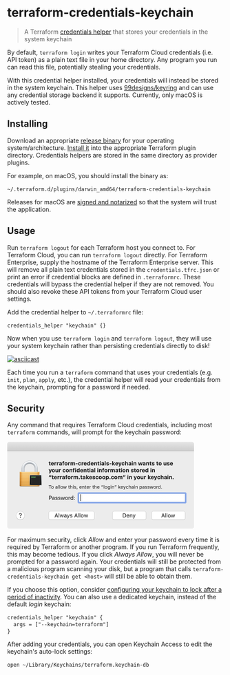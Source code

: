 # terraform-credentials-keychain

> A Terraform [credentials helper](https://www.terraform.io/docs/commands/cli-config.html#credentials-helpers) that stores your credentials in the system keychain

By default, `terraform login` writes your Terraform Cloud credentials (i.e. API token) as a plain text file in your home directory. Any program you run can read this file, potentially stealing your credentials. 

With this credential helper installed, your credentials will instead be stored in the system keychain. This helper uses [99designs/keyring](https://github.com/99designs/keyring) and can use any credential storage backend it supports. Currently, only macOS is actively tested.

## Installing

Download an appropriate [release binary](https://github.com/bendrucker/terraform-credentials-keychain/releases) for your operating system/architecture. [Install it](https://www.terraform.io/docs/plugins/basics.html#installing-plugins) into the appropriate Terraform plugin directory. Credentials helpers are stored in the same directory as provider plugins.

For example, on macOS, you should install the binary as:

```
~/.terraform.d/plugins/darwin_amd64/terraform-credentials-keychain
```

Releases for macOS are [signed and notarized](https://developer.apple.com/developer-id/) so that the system will trust the application.

## Usage

Run `terraform logout` for each Terraform host you connect to. For Terraform Cloud, you can run `terraform logout` directly. For Terraform Enterprise, supply the hostname of the Terraform Enterprise server. This will remove all plain text credentials stored in the `credentials.tfrc.json` or print an error if credential blocks are defined in `.terraformrc`. These credentials will bypass the credential helper if they are not removed. You should also revoke these API tokens from your Terraform Cloud user settings.

Add the credential helper to `~/.terraformrc` file:

```
credentials_helper "keychain" {}
```

Now when you use `terraform login` and `terraform logout`, they will use your system keychain rather than persisting credentials directly to disk!

[![asciicast](https://asciinema.org/a/334212.svg)](https://asciinema.org/a/334212)

Each time you run a `terraform` command that uses your credentials (e.g. `init`, `plan`, `apply`, etc.), the credential helper will read your credentials from the keychain, prompting for a password if needed.

## Security

Any command that requires Terraform Cloud credentials, including most `terraform` commands, will prompt for the keychain password:

<img src="keychain.png" alt="macOS Keychain password prompt" width="434" />

For maximum security, click _Allow_ and enter your password every time it is required by Terraform or another program. If you run Terraform frequently, this may become tedious. If you click _Always Allow_, you will never be prompted for a password again. Your credentials will still be protected from a malicious program scanning your disk, but a program that calls `terraform-credentials-keychain get <host>` will still be able to obtain them. 

If you choose this option, consider [configuring your keychain to lock after a period of inactivity](https://support.apple.com/guide/keychain-access/mac-keychain-password-kyca1242/mac). You can also use a dedicated keychain, instead of the default _login_ keychain:

```hcl
credentials_helper "keychain" {
  args = ["--keychain=terraform"]
}
```

After adding your credentials, you can open Keychain Access to edit the keychain's auto-lock settings:

```sh
open ~/Library/Keychains/terraform.keychain-db
```
